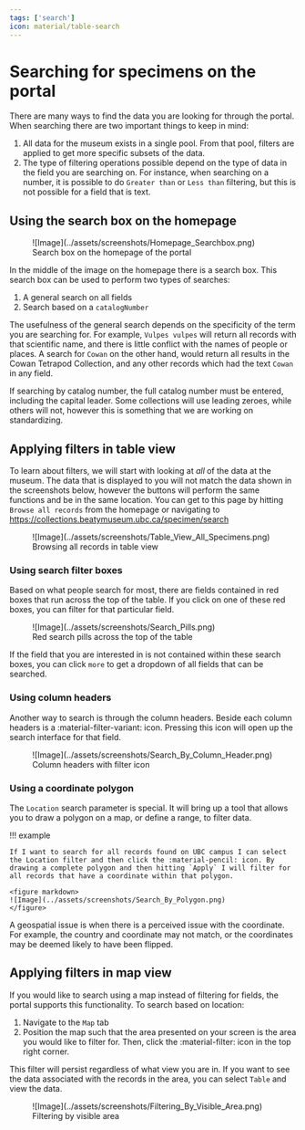 ```yaml
---
tags: ['search']
icon: material/table-search
---
```


# Searching for specimens on the portal

There are many ways to find the data you are looking for through the portal. When searching there are two important things to keep in mind:

1. All data for the museum exists in a single pool. From that pool, filters are applied to get more specific subsets of the data.
2. The type of filtering operations possible depend on the type of data in the field you are searching on. For instance, when searching on a number, it is possible to do `Greater than` or `Less than` filtering, but this is not possible for a field that is text.

## Using the search box on the homepage

<figure markdown>
  ![Image](../assets/screenshots/Homepage_Searchbox.png)
  <figcaption>Search box on the homepage of the portal</figcaption>
</figure>

In the middle of the image on the homepage there is a search box. This search box can be used to perform two types of searches:

1. A general search on all fields
2. Search based on a `catalogNumber`

The usefulness of the general search depends on the specificity of the term you are searching for. For example, `Vulpes vulpes` will return all records with that scientific name, and there is little conflict with the names of people or places. A search for `Cowan` on the other hand, would return all results in the Cowan Tetrapod Collection, and any other records which had the text `Cowan` in any field.

If searching by catalog number, the full catalog number must be entered, including the capital leader. Some collections will use leading zeroes, while others will not, however this is something that we are working on standardizing.

## Applying filters in table view

To learn about filters, we will start with looking at _all_ of the data at the museum. The data that is displayed to you will not match the data shown in the screenshots below, however the buttons will perform the same functions and be in the same location. You can get to this page by hitting `Browse all records` from the homepage or navigating to <https://collections.beatymuseum.ubc.ca/specimen/search>

<figure markdown>
  ![Image](../assets/screenshots/Table_View_All_Specimens.png)
  <figcaption>Browsing all records in table view</figcaption>
</figure>

### Using search filter boxes

Based on what people search for most, there are fields contained in red boxes that run across the top of the table. If you click on one of these red boxes, you can filter for that particular field. 

<figure markdown>
  ![Image](../assets/screenshots/Search_Pills.png)
  <figcaption>Red search pills across the top of the table</figcaption>
</figure>

If the field that you are interested in is not contained within these search boxes, you can click `more` to get a dropdown of all fields that can be searched.

### Using column headers

Another way to search is through the column headers. Beside each column headers is a :material-filter-variant: icon. Pressing this icon will open up the search interface for that field.

<figure markdown>
  ![Image](../assets/screenshots/Search_By_Column_Header.png)
  <figcaption>Column headers with filter icon</figcaption>
</figure>

### Using a coordinate polygon

The `Location` search parameter is special. It will bring up a tool that allows you to draw a polygon on a map, or define a range, to filter data.

!!! example

    If I want to search for all records found on UBC campus I can select the Location filter and then click the :material-pencil: icon. By drawing a complete polygon and then hitting `Apply` I will filter for all records that have a coordinate within that polygon.
    
    <figure markdown>
    ![Image](../assets/screenshots/Search_By_Polygon.png)
    </figure>

A geospatial issue is when there is a perceived issue with the coordinate. For example, the country and coordinate may not match, or the coordinates may be deemed likely to have been flipped.


## Applying filters in map view

If you would like to search using a map instead of filtering for fields, the portal supports this functionality. To search based on location:

1. Navigate to the `Map` tab
2. Position the map such that the area presented on your screen is the area you would like to filter for. Then, click the :material-filter: icon in the top right corner.

This filter will persist regardless of what view you are in. If you want to see the data associated with the records in the area, you can select `Table` and view the data.

<figure markdown>
  ![Image](../assets/screenshots/Filtering_By_Visible_Area.png)
  <figcaption>Filtering by visible area</figcaption>
</figure>

